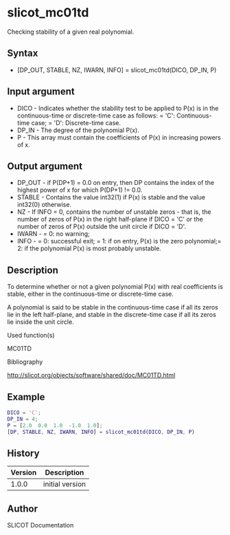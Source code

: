 # slicot_mc01td

Checking stability of a given real polynomial.

## Syntax

- [DP_OUT, STABLE, NZ, IWARN, INFO] = slicot_mc01td(DICO, DP_IN, P)

## Input argument

- DICO - Indicates whether the stability test to be applied to P(x) is in the continuous-time or discrete-time case as follows: = 'C': Continuous-time case; = 'D': Discrete-time case.
- DP_IN - The degree of the polynomial P(x).
- P - This array must contain the coefficients of P(x) in increasing powers of x.

## Output argument

- DP_OUT - if P(DP+1) = 0.0 on entry, then DP contains the index of the highest power of x for which P(DP+1) != 0.0.
- STABLE - Contains the value int32(1) if P(x) is stable and the value int32(0) otherwise.
- NZ - If INFO = 0, contains the number of unstable zeros - that is, the number of zeros of P(x) in the right half-plane if DICO = 'C' or the number of zeros of P(x) outside the unit circle if DICO = 'D'.
- IWARN - = 0: no warning;
- INFO - = 0: successful exit; = 1: if on entry, P(x) is the zero polynomial;= 2: if the polynomial P(x) is most probably unstable.

## Description

  <p>To determine whether or not a given polynomial P(x) with real coefficients is stable, either in the continuous-time or discrete-time case.</p>
  <p>A polynomial is said to be stable in the continuous-time case if all its zeros lie in the left half-plane, and stable in the discrete-time case if all its zeros lie inside the unit circle.</p>

Used function(s)

MC01TD

Bibliography

http://slicot.org/objects/software/shared/doc/MC01TD.html

## Example

```matlab
DICO = 'C';
DP_IN = 4;
P = [2.0  0.0  1.0  -1.0  1.0];
[DP, STABLE, NZ, IWARN, INFO] = slicot_mc01td(DICO, DP_IN, P)
```

## History

| Version | Description     |
| ------- | --------------- |
| 1.0.0   | initial version |

## Author

SLICOT Documentation
